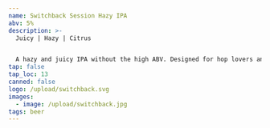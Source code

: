 ```yaml
---
name: Switchback Session Hazy IPA
abv: 5%
description: >-
  Juicy | Hazy | Citrus


  A hazy and juicy IPA without the high ABV. Designed for hop lovers and session drinkers alike.
tap: false
tap_loc: 13
canned: false
logo: /upload/switchback.svg
images:
  - image: /upload/switchback.jpg
tags: beer
---
```

